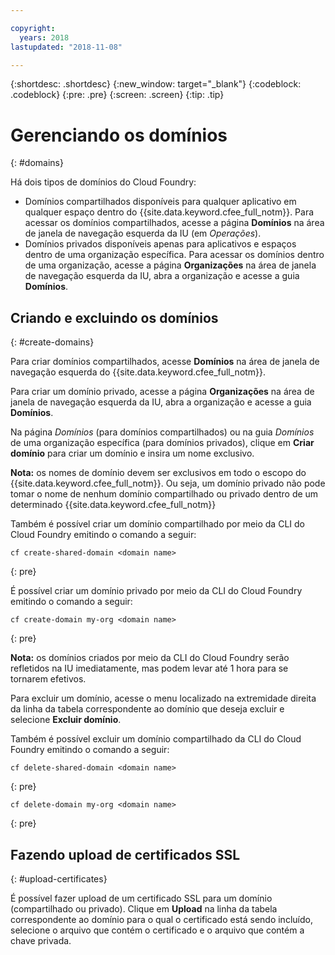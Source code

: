 ```yaml
---

copyright:
  years: 2018
lastupdated: "2018-11-08"

---
```


{:shortdesc: .shortdesc}
{:new_window: target="_blank"}
{:codeblock: .codeblock}
{:pre: .pre}
{:screen: .screen}
{:tip: .tip}


# Gerenciando os domínios
{: #domains}

Há dois tipos de domínios do Cloud Foundry:
* Domínios compartilhados disponíveis para qualquer aplicativo em qualquer espaço dentro do {{site.data.keyword.cfee_full_notm}}.  Para acessar os domínios compartilhados, acesse a página **Domínios** na área de janela de
navegação esquerda da IU (em *Operações*).
* Domínios privados disponíveis apenas para aplicativos e espaços dentro de uma organização específica.  Para
acessar os domínios dentro de uma organização, acesse a página **Organizações** na área de
janela de navegação esquerda da IU, abra a organização e acesse a guia **Domínios**.

## Criando e excluindo os domínios
{: #create-domains}

Para criar domínios compartilhados, acesse **Domínios** na área de janela de navegação
esquerda do {{site.data.keyword.cfee_full_notm}}.  

Para criar um domínio privado, acesse a página **Organizações** na área de janela de
navegação esquerda da IU, abra a organização e acesse a guia **Domínios**.

Na página _Domínios_ (para domínios compartilhados) ou na guia _Domínios_ de
uma organização específica (para domínios privados), clique em **Criar domínio** para criar um domínio e insira um nome exclusivo.

**Nota:** os nomes de domínio devem ser exclusivos em todo o escopo do {{site.data.keyword.cfee_full_notm}}.  Ou seja, um domínio privado não pode tomar o nome de nenhum domínio compartilhado ou privado dentro de um determinado {{site.data.keyword.cfee_full_notm}}

Também é possível criar um domínio compartilhado por meio da CLI do Cloud Foundry emitindo o comando a
seguir:
  ```
  cf create-shared-domain <domain name>
  ```
  {: pre}
  
É possível criar um domínio privado por meio da CLI do Cloud Foundry emitindo o comando a seguir:
  ```
  cf create-domain my-org <domain name>
  ```
  {: pre}
  
**Nota:** os domínios criados por meio da CLI do Cloud Foundry serão refletidos na IU
imediatamente, mas podem levar até 1 hora para se tornarem efetivos.

Para excluir um domínio, acesse o menu localizado na extremidade direita da linha da tabela correspondente ao
domínio que deseja excluir e selecione **Excluir domínio**.
  
Também é possível excluir um domínio compartilhado da CLI do Cloud Foundry emitindo o comando a seguir:
  ```
  cf delete-shared-domain <domain name>
  ```
  {: pre}  
  
  ```
  cf delete-domain my-org <domain name>
  ```
  {: pre}
  
 
 ## Fazendo upload de certificados SSL
 {: #upload-certificates}
 
É possível fazer upload de um certificado SSL para um domínio (compartilhado ou privado). Clique em **Upload** na linha da tabela correspondente ao domínio para o qual o certificado está sendo incluído,
selecione o arquivo que contém o certificado e o arquivo que contém a chave privada.
  
